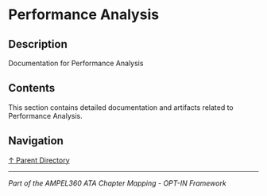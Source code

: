 # Performance Analysis

## Description

Documentation for Performance Analysis

## Contents

This section contains detailed documentation and artifacts related to Performance Analysis.

## Navigation

[↑ Parent Directory](../README.md)

---

*Part of the AMPEL360 ATA Chapter Mapping - OPT-IN Framework*
